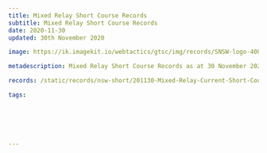 ```yaml
---
title: Mixed Relay Short Course Records
subtitle: Mixed Relay Short Course Records
date: 2020-11-30
updated: 30th November 2020

image: https://ik.imagekit.io/webtactics/gtsc/img/records/SNSW-logo-400x600-new.jpg

metadescription: Mixed Relay Short Course Records as at 30 November 2020

records: /static/records/nsw-short/201130-Mixed-Relay-Current-Short-Course-Records-at-301120.pdf

tags:






---
```





